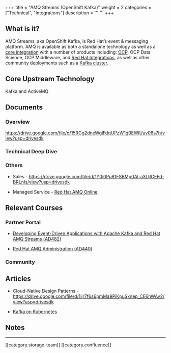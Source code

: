 +++
title = "AMQ Streams (OpenShift Kafka)"
weight = 2
categories = ["Technical", "Integrations"]
description = '''
'''
+++
## What is it?
AMQ Streams, aka OpenShift Kafka, is Red Hat’s event & messaging platform. AMQ is available as both a standalone technology as well as a [core integration](https://access.redhat.com/documentation/en-us/red_hat_amq_streams/2.1) with a number of products including: [OCP](https://access.redhat.com/documentation/en-us/red_hat_amq_streams/2.1/html/amq_streams_on_openshift_overview/key-features_str), OCP Data Science, OCP Middleware, and [Red Hat Integrations](https://www.redhat.com/en/resources/integration-cloud-native-connectivity-datasheet), as well as other community deployments such as a [Kafka cluster](https://access.redhat.com/documentation/en-us/red_hat_amq_streams/2.1/html/using_the_amq_streams_kafka_bridge/assembly-kafka-bridge-overview-bridge). 


## Core Upstream Technology
Kafka and ActiveMQ


## Documents

### Overview
https://drive.google.com/file/d/15RGg2dneWglFdqUPzW1g0EWlUuv06s7h/view?usp=drivesdk


### Technical Deep Dive

### Others

* Sales - https://drive.google.com/file/d/1Y0j0Pu81FSBMp0Al-a3LRCEFd-BRLnIs/view?usp=drivesdk


* Managed Service - [Red Hat AMQ Online](https://www.redhat.com/en/technologies/jboss-middleware/amq)




## Relevant Courses

### Partner Portal

* [Developing Event-Driven Applications with Apache Kafka and Red Hat AMQ Streams (AD482)](https://training-lms.redhat.com/sso/saml/auth/rhopen?RelayState=deeplinkoffering%3D44800086)


* [Red Hat AMQ Administration (AD440)](https://training-lms.redhat.com/sso/saml/auth/rhopen?RelayState=deeplinkoffering%3D44800085)




### Community

## Articles

* Cloud-Native Design Patterns - https://drive.google.com/file/d/1ijr7f6s6pmMa9PiKpuSxnep_CE6hWAv2/view?usp=drivesdk


* [Kafka on Kubernetes](https://www.redhat.com/en/topics/integration/why-run-apache-kafka-on-kubernetes)




## Notes


*****

[[category.storage-team]] 
[[category.confluence]] 
